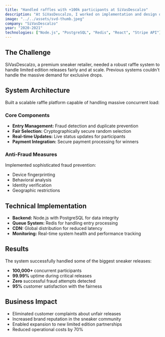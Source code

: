 ```yaml
---
title: "Handled raffles with +100k participants at SiVasDescalzo"
description: "At SiVasDescalzo, I worked on implementation and design of a new raffle system that allowed for more complex and dynamic raffles."
image: "../../assets/svd-thumb.jpeg"
company: "SiVasDescalzo"
year: "2020-2021"
technologies: ["Node.js", "PostgreSQL", "Redis", "React", "Stripe API"]
---
```


## The Challenge

SiVasDescalzo, a premium sneaker retailer, needed a robust raffle system to handle limited edition releases fairly and at scale. Previous systems couldn't handle the massive demand for exclusive drops.

## System Architecture

Built a scalable raffle platform capable of handling massive concurrent load:

### Core Components

- **Entry Management:** Fraud detection and duplicate prevention
- **Fair Selection:** Cryptographically secure random selection
- **Real-time Updates:** Live status updates for participants
- **Payment Integration:** Secure payment processing for winners

### Anti-Fraud Measures

Implemented sophisticated fraud prevention:

- Device fingerprinting
- Behavioral analysis
- Identity verification
- Geographic restrictions

## Technical Implementation

- **Backend:** Node.js with PostgreSQL for data integrity
- **Queue System:** Redis for handling entry processing
- **CDN:** Global distribution for reduced latency
- **Monitoring:** Real-time system health and performance tracking

## Results

The system successfully handled some of the biggest sneaker releases:

- **100,000+** concurrent participants
- **99.99%** uptime during critical releases
- **Zero** successful fraud attempts detected
- **95%** customer satisfaction with the fairness

## Business Impact

- Eliminated customer complaints about unfair releases
- Increased brand reputation in the sneaker community
- Enabled expansion to new limited edition partnerships
- Reduced operational costs by 70%
